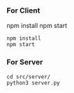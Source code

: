 

### For Client
npm install 
npm start

```
npm install 
npm start
```


### For Server


```
cd src/server/
python3 server.py
```